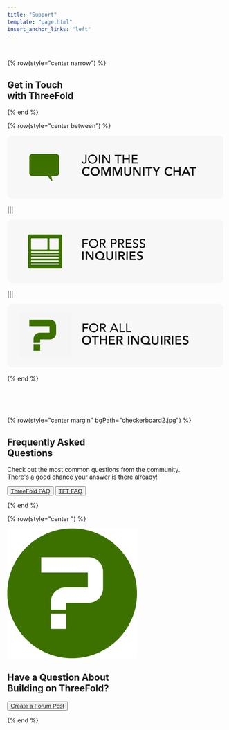 ```yaml
---
title: "Support"
template: "page.html"
insert_anchor_links: "left"
---
```


<br>

<!-- section 1 (Farm) -->

{% row(style="center narrow") %}


## Get in Touch <br> **with ThreeFold**


{% end %}

{% row(style="center between") %}

[![Image](support_join.png)](https://t.me/threefold)


|||

[![Image](support_press.png)](https://mail.google.com/mail/u/0/?fs=1&tf=cm&source=mailto&to=press@threefold.io)


|||

[![Image](for_all.png)](https://mail.google.com/mail/u/0/?fs=1&tf=cm&source=mailto&to=info@threefold.io)


{% end %}


<br>

<br>

<br>


<!-- section 2 (QUESTIONS) -->

{% row(style="center margin" bgPath="checkerboard2.jpg") %}

## Frequently Asked <br> **Questions**

Check out the most common questions from the community. <br> There's a good chance your answer is there already!

<button>[ThreeFold FAQ](/faq)</button>
<button>[TFT FAQ](/tftfaq)</button>


{% end %}



<!-- section 3 (world of farmers) -->

{% row(style="center ") %}

![Image](ask.png#mx-auto)
<br>

## Have a Question About <br> **Building on ThreeFold?**


<button>[Create a Forum Post](https://forum.threefold.io/)</button>


{% end %}